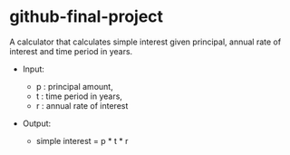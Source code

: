 # github-final-project
A calculator that calculates simple interest given principal, annual rate of interest and time period in years.

- Input:
  + p : principal amount,
  + t : time period in years,
  + r : annual rate of interest

- Output:
  + simple interest = p * t * r

